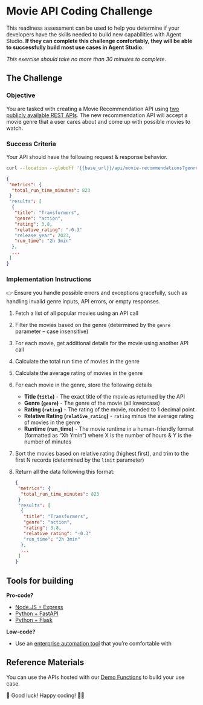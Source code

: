 # Movie API Coding Challenge

This readiness assessment can be used to help you determine if your developers have the skills needed to build new capabilities with Agent Studio. **If they can complete this challenge comfortably, they will be able to successfully build most use cases in Agent Studio.**

*This exercise should take no more than 30 minutes to complete.*

## The Challenge

### Objective

You are tasked with creating a Movie Recommendation API using [two publicly available REST APIs](https://developer.moveworks.com/creator-studio/developer-tools/demo-functions/). The new recommendation API will accept a movie genre that a user cares about and come up with possible movies to watch.

### Success Criteria

Your API should have the following request & response behavior.

```bash Example Request
curl --location --globoff '{{base_url}}/api/movie-recommendations?genre=Action&limit=5'
```

```json Example Response
{
 "metrics": {
  "total_run_time_minutes": 823
 } 
 "results": [
  {
   "title": "Transformers",
   "genre": "action",
   "rating": 3.8,
   "relative_rating": "-0.3"
   "release_year": 2023,
   "run_time": "2h 3min"
  },
  ...
 ]
}
```

### Implementation Instructions

👉 Ensure you handle possible errors and exceptions gracefully, such as handling invalid genre inputs, API errors, or empty responses.

1. Fetch a list of all popular movies using an API call
2. Filter the movies based on the genre (determined by the `genre` parameter – case insensitive)
3. For each movie, get additional details for the movie using another API call
4. Calculate the total run time of movies in the genre
5. Calculate the average rating of movies in the genre
6. For each movie in the genre, store the following details
    - **Title (`title`)** - The exact title of the movie as returned by the API
    - **Genre (`genre`)** - The genre of the movie (all lowercase)
    - **Rating (`rating`)** - The rating of the movie, rounded to 1 decimal point
    - **Relative Rating (`relative_rating`)** - `rating` minus the average rating of movies in the genre
    - **Runtime (run_time)** - The movie runtime in a human-friendly format (formatted as “Xh Ymin”) where X is the number of hours & Y is the number of minutes
7. Sort the movies based on relative rating (highest first), and trim to the first N records (determined by the `limit` parameter)
8. Return all the data following this format:

    ```json
    {
     "metrics": {
      "total_run_time_minutes": 823
     } 
     "results": [
      {
       "title": "Transformers",
       "genre": "action",
       "rating": 3.8,
       "relative_rating": "-0.3"
       "run_time": "2h 3min"
      },
      ...
     ]
    }
    ```

## Tools for building

**Pro-code?**

- [Node.JS + Express](https://expressjs.com/en/starter/hello-world.html)
- [Python + FastAPI](https://fastapi.tiangolo.com/tutorial/)
- [Python + Flask](https://flask.palletsprojects.com/en/2.3.x/quickstart/)

**Low-code?**

- Use an [enterprise automation tool](https://developer.moveworks.com/creator-studio/automation-tools) that you’re comfortable with

## Reference Materials

You can use the APIs hosted with our [Demo Functions](https://developer.moveworks.com/creator-studio/developer-tools/demo-functions/) to build your use case.

🎉 Good luck! Happy coding! 👩‍💻

